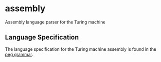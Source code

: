 assembly
========

Assembly language parser for the Turing machine

Language Specification
----------------------

The language specification for the Turing machine assembly is found in the [peg grammar][grammar].

[grammar]: https://github.com/alans-machine/assembly/blob/master/grammar/assembly.peg
